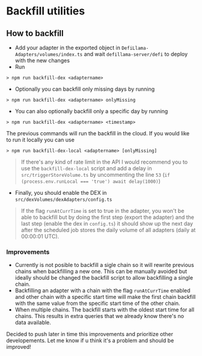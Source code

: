 # Backfill utilities
## How to backfill

- Add your adapter in the exported object in `DefiLlama-Adapters/volumes/index.ts` and wait `defillama-server/defi` to deploy with the new changes
- Run
```
> npm run backfill-dex <adaptername>
```
- Optionally you can backfill only missing days by running 
```
> npm run backfill-dex <adaptername> onlyMissing
```
- You can also optionally backfill only a specific day by running 
```
> npm run backfill-dex <adaptername> <timestamp>
```

The previous commands will run the backfill in the cloud. If you would like to run it locally you can use
```
> npm run backfill-dex-local <adaptername> [onlyMissing]
```

> If there's any kind of rate limit in the API I would recommend you to use the `backfill-dex-local` script and add a delay in `src/triggerStoreVolume.ts` by uncommenting the line `53` (`if (process.env.runLocal === 'true') await delay(1000)`)

- Finally, you should enable the DEX in `src/dexVolumes/dexAdapters/config.ts`

> If the flag `runAtCurrTime` is set to true in the adapter, you won't be able to backfill but by doing the first step (export the adapter) and the last step (enable the dex in `config.ts`) it should show up the next day after the scheduled job stores the daily volume of all adapters (daily at 00:00:01 UTC).

### Improvements
- Currently is not posible to backfill a sigle chain so it will rewrite previous chains when backfilling a new one. This can be manually avoided but ideally should be changed the backfill script to allow backfilling a single chain.
- Backfilling an adapter with a chain with the flag `runAtCurrTime` enabled and other chain with a specific start time will make the first chain backfill with the same value from the specific start time of the other chain.
- When multiple chains. The backfill starts with the oldest start time for all chains. This results in extra queries that we already know there's no data available.

Decided to push later in time this improvements and prioritize other developements. Let me know if u think it's a problem and should be improved!

